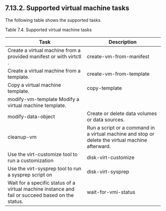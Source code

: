 ## 7.13.2. Supported virtual machine tasks

The following table shows the supported tasks.

Table 7.4. Supported virtual machine tasks

| Task                                                                                              | Description                                                                                      |
|---------------------------------------------------------------------------------------------------|--------------------------------------------------------------------------------------------------|
| Create a virtual machine from a provided manifest or with  virtctl .                              | create-vm-from-manifest                                                                          |
| Create a virtual machine from a template.                                                         | create-vm-from-template                                                                          |
| Copy a virtual machine template.                                                                  | copy-template                                                                                    |
| modify-vm-template Modify a virtual machine template.                                             |                                                                                                  |
| modify-data-object                                                                                | Create or delete data volumes or data sources.                                                   |
| cleanup-vm                                                                                        | Run a script or a command in a virtual machine and stop or delete the virtual machine afterward. |
| Use the  virt-customize  tool to run a customization                                              | disk-virt-customize                                                                              |
| Use the  virt-sysprep  tool to run a sysprep script on                                            | disk-virt-sysprep                                                                                |
| Wait for a specific status of a virtual machine instance and fail or succeed based on the status. | wait-for-vmi-status                                                                              |

<!-- image -->

